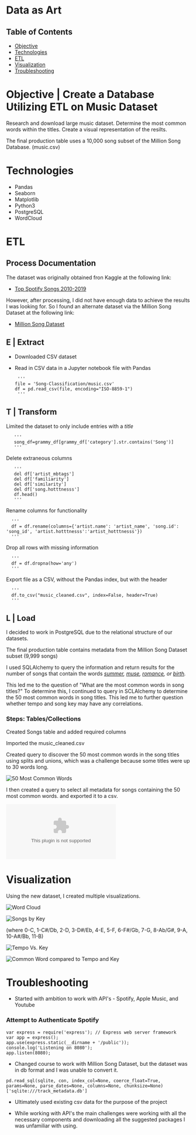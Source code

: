 # Data as Art

## Table of Contents
* [Objective](#Objective)
* [Technologies](#Technologies)
* [ETL](#ETL)
* [Visualization](#Visualization)
* [Troubleshooting](#Troubleshooting)

# Objective | Create a Database Utilizing ETL on Music Dataset
Research and download large music dataset. Determine the most common words within the titles. Create a visual representation of the resilts.

The final production table uses a 10,000 song subset of the Million Song Database. (music.csv)

# Technologies
* Pandas
* Seaborn
* Matplotlib
* Python3
* PostgreSQL
* WordCloud

# ETL
## Process Documentation

The dataset was originally obtained fron Kaggle at the following link:

* [Top Spotify Songs 2010-2019](https://www.kaggle.com/leonardopena/top-spotify-songs-from-20102019-by-year)

However, after processing, I did not have enough data to achieve the results I was looking for. So I found an alternate dataset via the Million Song Dataset at the following link:

* [Million Song Dataset](https://labrosa.ee.columbia.edu/millionsong/)

## E | Extract
* Downloaded CSV dataset
* Read in CSV data in a Jupyter notebook file with Pandas
       
       '''
      file = 'Song-Classification/music.csv'
      df = pd.read_csv(file, encoding="ISO-8859-1")
       '''
## T | Transform

 
   Limited the dataset to only include entries with a *title*
      
       '''
       song_df=grammy_df[grammy_df['category'].str.contains('Song')]
       '''
   
   Delete extraneous columns
      
       '''
       del df['artist_mbtags']
       del df['familiarity']
       del df['similarity']
       del df['song.hotttnesss']
       df.head()
       '''
   
   Rename columns for functionality
   
      '''
      df = df.rename(columns={'artist.name': 'artist_name', 'song.id': 'song_id', 'artist.hotttnesss':'artist_hotttnesss'})
      '''
      
   Drop all rows with missing information
   
      '''
      df = df.dropna(how='any')
      '''
      
   Export file as a CSV, without the Pandas index, but with the header

      '''
      df.to_csv("music_cleaned.csv", index=False, header=True)
      '''
      
  
## L | Load

I decided to work in PostgreSQL due to the relational structure of our datasets. 

The final production table contains metadata from the Million Song Dataset subset (9,999 songs)

I used SQLAlchemy to query the information and return results for the number of songs that contain the words *[summer](results/summer.csv), [muse](results/muse.csv), [romance](results/romance.csv), or [birth](results/birth.csv).*

This led me to the question of "What are the most common words in song titles?"  To determine this, I continued to query in SCLAlchemy to determine the 50 most common words in song titles. This led me to further question whether tempo and song key may have any correlations.

### Steps: Tables/Collections

Created Songs table and added required columns

Imported the music_cleaned.csv 

Created query to discover the 50 most common words in the song titles using splits and unions, which was a challenge because some titles were up to 30 words long.

![50 Most Common Words](results/50_Most_Common_Words.png)

I then created a query to select all metadata for songs containing the 50 most common words. and exported it to a csv.

![Song Metadata](results/50_most_common_metadata.csv)

# Visualization

Using the new dataset, I created multiple visualizations.

![Word Cloud](results/word_cloud.png)

![Songs by Key ](results/songs_by_key.png)

(where 0-C, 1-C#/Db, 2-D, 3-D#/Eb, 4-E, 5-F, 
6-F#/Gb, 7-G, 8-Ab/G#, 9-A, 10-A#/Bb, 11-B)

![Tempo Vs. Key](results/tempo_key_comparison.png)

![Common Word compared to Tempo and Key](results/words_by_tempo.png)

# Troubleshooting

* Started with ambition to work with API's - Spotify, Apple Music, and Youtube

### Attempt to Authenticate Spotify
```
var express = require('express'); // Express web server framework
var app = express();
app.use(express.static(__dirname + '/public'));
console.log('Listening on 8080');
app.listen(8080);
```
* Changed course to work with Million Song Dataset, but the dataset was in db format and I was unable to convert it.
```
pd.read_sql(sqlite, con, index_col=None, coerce_float=True, params=None, parse_dates=None, columns=None, chunksize=None)['sqlite:///track_metadata.db']
```
* Ultimately used existing csv data for the purpose of the project

* While working with API's the main challenges were working with all the necessary components and downloading all the suggested packages I was unfamiliar with using.





